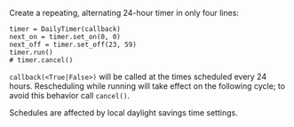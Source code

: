 Create a repeating, alternating 24-hour timer in only four lines:

```
timer = DailyTimer(callback)
next_on = timer.set_on(0, 0)
next_off = timer.set_off(23, 59)
timer.run()
# timer.cancel()
``` 

`callback(<True|False>)` will be called at the times scheduled 
every 24 hours. Rescheduling while running will take effect on the 
following cycle; to avoid this behavior call `cancel()`.

Schedules are affected by local daylight savings time settings.